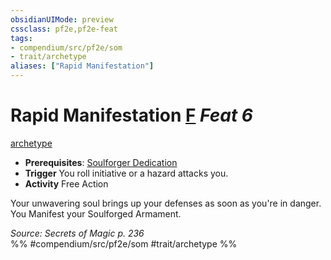 ```yaml
---
obsidianUIMode: preview
cssclass: pf2e,pf2e-feat
tags:
- compendium/src/pf2e/som
- trait/archetype
aliases: ["Rapid Manifestation"]
---
```

# Rapid Manifestation  [F](chapter-9-playing-the-game.md#Actions "Free Action") *Feat 6*  
[archetype](archetype.md "Archetype Feat Trait")  

- **Prerequisites**: [Soulforger Dedication](soulforger-dedication-som.md)
- **Trigger** You roll initiative or a hazard attacks you.
- **Activity** Free Action

Your unwavering soul brings up your defenses as soon as you're in danger. You Manifest your Soulforged Armament.

*Source: Secrets of Magic p. 236*  
%% #compendium/src/pf2e/som #trait/archetype %%